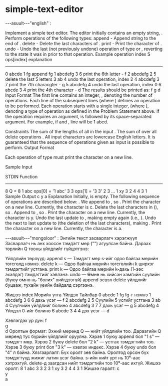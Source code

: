 # simple-text-editor

---asuult---"english" :

Implement a simple text editor. The editor initially contains an empty string, . Perform  operations of the following  types:
append - Append string  to the end of .
delete - Delete the last  characters of .
print - Print the  character of .
undo - Undo the last (not previously undone) operation of type  or , reverting  to the state it was in prior to that operation.
Example
operation
index   S       ops[index]  explanation
-----   ------  ----------  -----------
0       abcde   1 fg        append fg
1       abcdefg 3 6         print the 6th letter - f
2       abcdefg 2 5         delete the last 5 letters
3       ab      4           undo the last operation, index 2
4       abcdefg 3 7         print the 7th characgter - g
5       abcdefg 4           undo the last operation, index 0
6       abcde   3 4         print the 4th character - d
The results should be printed as:
f
g
d
Input Format
The first line contains an integer, , denoting the number of operations.
Each line  of the  subsequent lines (where ) defines an operation to be performed. Each operation starts with a single integer,  (where ), denoting a type of operation as defined in the Problem Statement above. If the operation requires an argument,  is followed by its space-separated argument. For example, if  and , line  will be 1 abcd.

Constraints
The sum of the lengths of all  in the input .
The sum of  over all delete operations .
All input characters are lowercase English letters.
It is guaranteed that the sequence of operations given as input is possible to perform.
Output Format

Each operation of type  must print the  character on a new line.

Sample Input

STDIN   Function
-----   --------
8       Q = 8
1 abc   ops[0] = '1 abc'
3 3     ops[1] = '3 3'
2 3     ...
1 xy
3 2
4 
4 
3 1
Sample Output
c
y
a
Explanation
Initially,  is empty. The following sequence of  operations are described below:
. We append  to , so .
Print the  character on a new line. Currently, the  character is c.
Delete the last  characters in  (), so .
Append  to , so .
Print the  character on a new line. Currently, the  character is y.
Undo the last update to , making  empty again (i.e., ).
Undo the next to last update to  (the deletion of the last  characters), making .
Print the  character on a new line. Currently, the  character is a.

---asuult---"mongoloor" :
Энгийн текст засварлагч хэрэгжүүл
Засварлагч нь анх хоосон тэмдэгт мөр ("") агуулсан байна. Дараах төрлийн Q тооны үйлдлийг гүйцэтгэнэ:

Үйлдлийн төрлүүд:
append s — Тэмдэгт мөр s-ийг одоо байгаа мөрийн төгсгөлд нэмнэ.
delete k — Одоо байгаа мөрийн төгсгөлийн k ширхэг тэмдэгтийг устгана.
print k — Одоо байгаа мөрийн k-дахь (1-ээс эхэлдэг) тэмдэгтийг хэвлэнэ.
undo — Өмнө нь хийсэн хамгийн сүүлийн (буюу өмнө нь "болих" хийгдээгүй) append эсвэл delete үйлдлийг буцааж, тухайн үеийн байдалд сэргээнэ.

Жишээ
index	Mөрийн утга	 Үйлдэл	Тайлбар
0	    abcde	     1 fg	fg-г нэмнэ
1	    abcdefg      3 6	6 дахь үсэг — f
2	    abcdefg	     2 5	Сүүлийн 5 үсгийг устгана
3	    ab	         4	    Сүүлчийн үйлдлийг болино
4	    abcdefg	     3 7	7 дахь үсэг — g
5	    abcdefg	     4	    Үйлдэл 0-ийг болино
6	    abcde	     3 4	4 дэх үсэг — d

Хэвлэгдэх үр дүн:
f  
g  
d
Оролтын формат:
Эхний мөрөнд Q — нийт үйлдлийн тоо.
Дараагийн Q мөрөнд тус бүрийн үйлдлийг оруулна.
Хэрэв 1 буюу append бол "1 s" — тэмдэгт мөр.
Хэрэв 2 буюу delete бол "2 k" — устгах тэмдэгтийн тоо.
Хэрэв 3 буюу print бол "3 k" — хэвлэх индекс.
Хэрэв 4 буюу undo бол "4" л байна.
Хязгаарлалт:
Бүх оролт зөв байна.
Оролтод орсон бүх тэмдэгтүүд жижиг латин үсэг байна.
s-ийн нийт урт нь 10⁶-аас хэтрэхгүй.
delete-д заагдсан нийт тэмдэгтийн тоо 10⁶-аас ихгүй.
Жишээ оролт:
8
1 abc
3 3
2 3
1 xy
3 2
4
4
3 1
Жишээ гаралт:
c  
y  
a